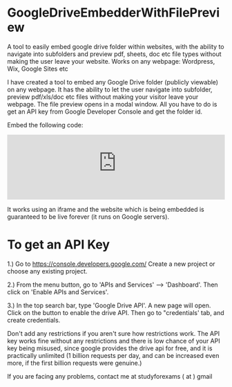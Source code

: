 # GoogleDriveEmbedderWithFilePreview
A tool to easily embed google drive folder within websites, with the ability to navigate into subfolders and preview pdf, sheets, doc etc file types without making the user leave your website. Works on any webpage: Wordpress, Wix, Google Sites etc 

I have created a tool to embed any Google Drive folder (publicly viewable) on any webpage. It has the ability to let the user navigate into subfolder, preview pdf/xls/doc etc files without making your visitor leave your webpage. The file preview opens in a modal window.
All you have to do is get an API key from Google Developer Console and get the folder id.


Embed the following code:

<iframe src="https://googledriveembedder.collegefam.com/?key=YOUR_API_KEY>&folderid=THE_FOLDER_ID" style="border:none;" width="100%"></iframe>

It works using an iframe and the website which is being embedded is guaranteed to be live forever (it runs on Google servers).

# To get an API Key
1.) Go to https://console.developers.google.com/ 
Create a new project or choose any existing project.

2.) From the menu button, go to 'APIs and Services' --> 'Dashboard'. Then click on 'Enable APIs and Services'.

3.) In the top search bar, type 'Google Drive API'.
A new page will open. Click on the button to enable the drive API. Then go to "credentials' tab, and create credentials.

Don't add any restrictions if you aren't sure how restrictions work. The API key works fine without any restrictions and there is low chance of your API key being misused, since google provides the drive api for free, and it is practically unlimited (1 billion requests per day, and can be increased even more, if the first billion requests were genuine.)

If you are facing any problems, contact me at studyforexams ( at ) gmail
